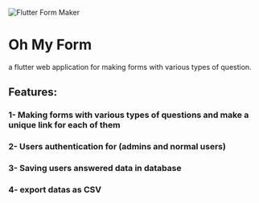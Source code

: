 ![Flutter Form Maker](https://strapi.dhiwise.com/uploads/flutter_form_validation_a_guide_to_setting_up_flutter_textfield_validation_og_image_652f6ae439a89_255195c703.webp)
# Oh My Form

a flutter web application for making forms with various types of question.

## Features:
### 1- Making forms with various types of questions and make a unique link for each of them
### 2- Users authentication for (admins and normal users)
### 3- Saving users answered data in database
### 4- export datas as CSV
